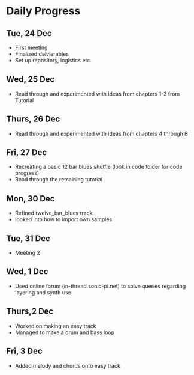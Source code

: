 # Daily Progress

## Tue, 24 Dec

- First meeting
- Finalized delvierables
- Set up repository, logistics etc.

## Wed, 25 Dec

- Read through and experimented with ideas from chapters 1-3 from Tutorial

## Thurs, 26 Dec
- Read through and experimented with ideas from chapters 4 through 8

## Fri, 27 Dec
- Recreating a basic 12 bar blues shuffle (look in code folder for code progress)
- Read through the remaining tutorial

## Mon, 30 Dec

- Refined twelve_bar_blues track
- looked into how to import own samples

## Tue, 31 Dec

- Meeting 2

## Wed, 1 Dec
- Used online forum (in-thread.sonic-pi.net) to solve queries regarding layering and synth use

## Thurs,2 Dec
- Worked on making an easy track
- Managed to make a drum and bass loop

## Fri, 3 Dec
- Added melody and chords onto easy track

